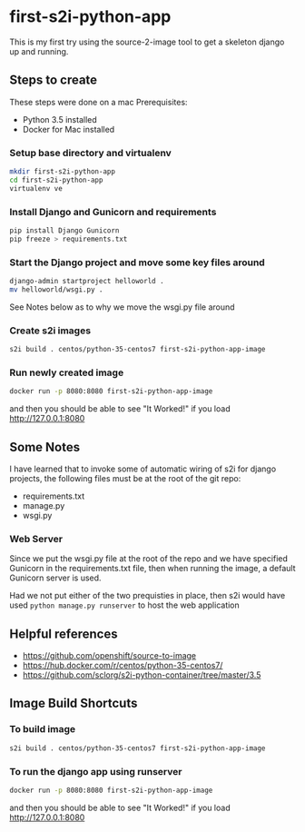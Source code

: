 # first-s2i-python-app

This is my first try using the source-2-image tool to get a skeleton django up 
and running.

## Steps to create

These steps were done on a mac
Prerequisites:
* Python 3.5 installed
* Docker for Mac installed

### Setup base directory and virtualenv
```sh
mkdir first-s2i-python-app
cd first-s2i-python-app
virtualenv ve
```

### Install Django and Gunicorn and requirements
```sh
pip install Django Gunicorn
pip freeze > requirements.txt
```

### Start the Django project and move some key files around
```sh
django-admin startproject helloworld .
mv helloworld/wsgi.py .
```
See Notes below as to why we move the wsgi.py file around

### Create s2i images
```sh
s2i build . centos/python-35-centos7 first-s2i-python-app-image
```

### Run newly created image
```sh
docker run -p 8080:8080 first-s2i-python-app-image
```
and then you should be able to see "It Worked!" if you load http://127.0.0.1:8080

## Some Notes
I have learned that to invoke some of automatic wiring of s2i for django projects, the 
following files must be at the root of the git repo:
* requirements.txt
* manage.py
* wsgi.py

### Web Server

Since we put the wsgi.py file at the root of the repo and we have specified Gunicorn in 
the requirements.txt file, then when running the image, a default Gunicorn server is used.

Had we not put either of the two prequisties in place, then s2i would have used `python manage.py runserver`
to host the web application

## Helpful references

* https://github.com/openshift/source-to-image
* https://hub.docker.com/r/centos/python-35-centos7/
* https://github.com/sclorg/s2i-python-container/tree/master/3.5

## Image Build Shortcuts

### To build image

```sh
s2i build . centos/python-35-centos7 first-s2i-python-app-image
```

### To run the django app using runserver
```sh
docker run -p 8080:8080 first-s2i-python-app-image
```
and then you should be able to see "It Worked!" if you load http://127.0.0.1:8080

